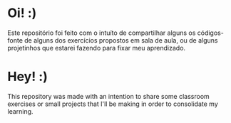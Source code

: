 # Oi! :)
Este repositório foi feito com o intuíto de compartilhar alguns os códigos-fonte de alguns dos exercícios propostos em sala de aula,
ou de alguns projetinhos que estarei fazendo para fixar meu aprendizado.

# Hey! :)
This repository was made with an intention to share some classroom exercises or small projects that I'll be making in order to consolidate
my learning.
